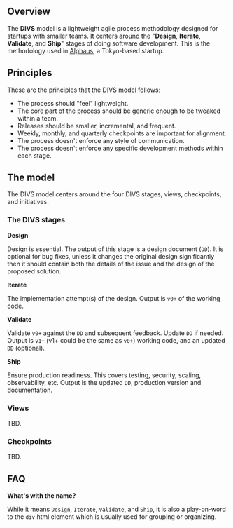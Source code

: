 ## Overview

The **DIVS** model is a lightweight agile process methodology designed for startups with smaller teams. It centers around the "**Design**, **Iterate**, **Validate**, and **Ship**" stages of doing software development. This is the methodology used in [Alphaus](https://www.linkedin.com/company/alphaus/), a Tokyo-based startup.

## Principles

These are the principles that the DIVS model follows:

* The process should "feel" lightweight.
* The core part of the process should be generic enough to be tweaked within a team.
* Releases should be smaller, incremental, and frequent.
* Weekly, monthly, and quarterly checkpoints are important for alignment.
* The process doesn't enforce any style of communication.
* The process doesn't enforce any specific development methods within each stage.

## The model

The DIVS model centers around the four DIVS stages, views, checkpoints, and initiatives.

### The DIVS stages

**Design**

Design is essential. The output of this stage is a design document (`DD`). It is optional for bug fixes, unless it changes the original design significantly then it should contain both the details of the issue and the design of the proposed solution.

**Iterate**

The implementation attempt(s) of the design. Output is `v0+` of the working code.

**Validate**

Validate `v0+` against the `DD` and subsequent feedback. Update `DD` if needed. Output is `v1+` (v1+ could be the same as `v0+`) working code, and an updated `DD` (optional).

**Ship**

Ensure production readiness. This covers testing, security, scaling, observability, etc. Output is the updated `DD`, production version and documentation.

### Views

TBD.

### Checkpoints

TBD.

## FAQ

**What's with the name?**

While it means `Design`, `Iterate`, `Validate`, and `Ship`, it is also a play-on-word to the `div` html element which is usually used for grouping or organizing.
